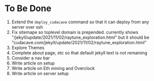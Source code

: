 # To Be Done

1. Extend the `deploy_cudacave` command so that it can deploy from any server over ssh
2. Fix sitemape so toplevel domain is prepended. currently shows "/jekyll/update/2021/11/02/raytune_exploration.html" but it should be "cudacave.com/jekyll/update/2021/11/02/raytune_exploration.html"
3. Explore Themes
4. Complete about page, etc so that default jekyll text is not remaining
5. Consider a nav bar
6. Write article on setup
7. Write article on Eth mining and Overclock
8. Write article on server setup
